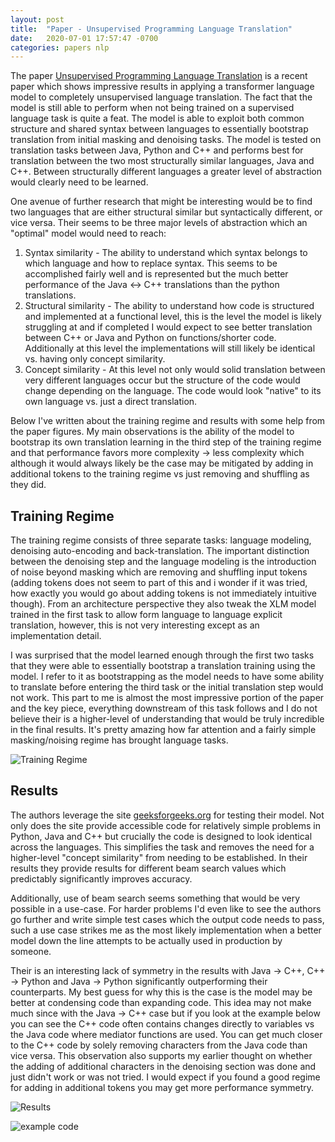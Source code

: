 ```yaml
---
layout: post
title:  "Paper - Unsupervised Programming Language Translation"
date:   2020-07-01 17:57:47 -0700
categories: papers nlp
---
```


The paper [Unsupervised Programming Language Translation][paper] is a recent paper which shows impressive results in applying a transformer language model to completely unsupervised language translation. The fact that the model is still able to perform when not being trained on a supervised language task is quite a feat. The model is able to exploit both common structure and shared syntax between languages to essentially bootstrap translation from initial masking and denoising tasks. The model is tested on translation tasks between Java, Python and C++ and performs best for translation between the two most structurally similar languages, Java and C++. Between structurally different languages a greater level of abstraction would clearly need to be learned. 

One avenue of further research that might be interesting would be to find two languages that are either structural similar but syntactically different, or vice versa. Their seems to be three major levels of abstraction which an "optimal" model would need to reach:
1. Syntax similarity - The ability to understand which syntax belongs to which language and how to replace syntax. This seems to be accomplished fairly well and is represented but the much better performance of the Java <-> C++ translations than the python translations.
2. Structural similarity - The ability to understand how code is structured and implemented at a functional level, this is the level the model is likely struggling at and if completed I would expect to see better translation between C++ or Java and Python on functions/shorter code. Additionally at this level the implementations will still likely be identical vs. having only concept similarity.
3. Concept similarity - At this level not only would solid translation between very different languages occur but the structure of the code would change depending on the language. The code would look "native" to its own language vs. just a direct translation.

Below I've written about the training regime and results with some help from the paper figures. My main observations is the ability of the model to bootstrap its own translation learning in the third step of the training regime and that performance favors more complexity -> less complexity which although it would always likely be the case may be mitigated by adding in additional tokens to the training regime vs just removing and shuffling as they did.

## Training Regime

The training regime consists of three separate tasks: language modeling, denoising auto-encoding and back-translation. The important distinction between the denoising step and the language modeling is the introduction of noise beyond masking which are removing and shuffling input tokens (adding tokens does not seem to part of this and i wonder if it was tried, how exactly you would go about adding tokens is not immediately intuitive though). From an architecture perspective they also tweak the XLM model trained in the first task to allow form language to language explicit translation, however, this is not very interesting except as an implementation detail. 

I was surprised that the model learned enough through the first two tasks that they were able to essentially bootstrap a translation training using the model. I refer to it as bootstrapping as the model needs to have some ability to translate before entering the third task or the initial translation step would not work. This part to me is almost the most impressive portion of the paper and the key piece, everything downstream of this task follows and I do not believe their is a higher-level of understanding that would be truly incredible in the final results. It's pretty amazing how far attention and a fairly simple masking/noising regime has brought language tasks.

![Training Regime](https://johncookds.github.io/assets/4/training_regime.png)

## Results

The authors leverage the site [geeksforgeeks.org][geeks4geeks] for testing their model. Not only does the site provide accessible code for relatively simple problems in Python, Java and C++ but crucially the code is designed to look identical across the languages. This simplifies the task and removes the need for a higher-level "concept similarity" from needing to be established. In their results they provide results for different beam search values which predictably significantly improves accuracy. 

Additionally, use of beam search seems something that would be very possible in a use-case. For harder problems I'd even like to see the authors go further and write simple test cases which the output code needs to pass, such a use case strikes me as the most likely implementation when a better model down the line attempts to be actually used in production by someone.

Their is an interesting lack of symmetry in the results with Java -> C++, C++ -> Python and Java -> Python significantly outperforming their counterparts. My best guess for why this is the case is the model may be better at condensing code than expanding code. This idea may not make much since with the Java -> C++ case but if you look at the example below you can see the C++ code often contains changes directly to variables vs the Java code where mediator functions are used. You can get much closer to the C++ code by solely removing characters from the Java code than vice versa. This observation also supports my earlier thought on whether the adding of additional characters in the denoising section was done and just didn't work or was not tried. I would expect if you found a good regime for adding in additional tokens you may get more performance symmetry.

![Results](https://johncookds.github.io/assets/4/results_table.png)

![example code](https://johncookds.github.io/assets/4/example.png)


[paper]: https://arxiv.org/pdf/2006.03511.pdf
[geeks4geeks]: https://www.geeksforgeeks.org/



